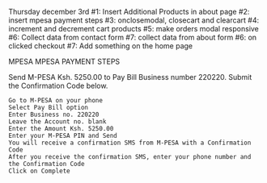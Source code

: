 Thursday december 3rd
#1: Insert Additional Products in about page
#2: insert mpesa payment steps
#3: onclosemodal, closecart and clearcart
#4: increment and decrement cart products
#5: make orders modal responsive
#6: Collect data from contact form
#7: collect data from about form
#6: on clicked checkout
#7: Add something on the home page


MPESA
MPESA PAYMENT STEPS


Send M-PESA Ksh. 5250.00 to Pay Bill Business number 220220. Submit the Confirmation Code below.

    Go to M-PESA on your phone
    Select Pay Bill option
    Enter Business no. 220220
    Leave the Account no. blank
    Enter the Amount Ksh. 5250.00
    Enter your M-PESA PIN and Send
    You will receive a confirmation SMS from M-PESA with a Confirmation Code
    After you receive the confirmation SMS, enter your phone number and the Confirmation Code
    Click on Complete

